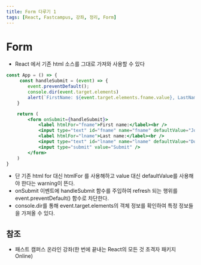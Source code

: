 ```yaml
---
title: Form 다루기 1
tags: [React, Fastcampus, 강좌, 정리, Form]
---
```


# Form
- React 에서 기존 html 소스를 그대로 가져와 사용할 수 있다
```jsx
const App = () => {
     const handleSubmit = (event) => {
        event.preventDefault();
        console.dir(event.target.elements)
        alert(`FirstName: ${event.target.elements.fname.value}, LastName: ${event.target.elements.lname.value}`)
    }

    return (
        <form onSubmit={handleSubmit}>
            <label htmlFor="fname">First name:</label><br />
            <input type="text" id="fname" name="fname" defaultValue="Jone" /><br />
            <label htmlFor="lname">Last name:</label><br />
            <input type="text" id="lname" name="lname" defaultValue="Doe" /><br /><br />
            <input type="submit" value="Submit" />
        </form>
    )
}
```
- 단 기존 html for 대신 htmlFor 를 사용해하고 value 대신 defaultValue를 사용해야 한다는 warning이 뜬다.
- onSubmit 이벤트에 handleSubmit 함수를 주입하여 refresh 되는 행위를 event.preventDefault() 함수로 차단한다.
- console.dir를 통해 event.target.elements의 객체 정보를 확인하여 특정 정보들을 가져올 수 있다.

## 참조

- 패스트 캠퍼스 온라인 강좌(한 번에 끝내는 React의 모든 것 초격자 패키지 Online)
